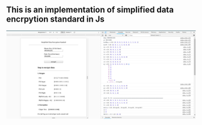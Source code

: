 ## This is an implementation of simplified data encrpytion standard in Js
![sdes-pict](s-des-pict.png) 